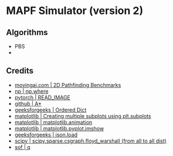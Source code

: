 # MAPF Simulator (version 2)

## Algorithms
- PBS
- 

## Credits

- [movingai.com | 2D Pathfinding Benchmarks](https://movingai.com/benchmarks/grids.html)
- [np | np.where](https://numpy.org/doc/stable/reference/generated/numpy.where.html)
- [pytorch | READ_IMAGE](https://pytorch.org/vision/stable/generated/torchvision.io.read_image.html#torchvision.io.read_image)
- [github | A*](https://github.com/Arseni1919/A_star_Implementation)
- [geeksforgeeks | Ordered Dict](https://www.geeksforgeeks.org/ordereddict-in-python/)
- [matplotlib | Creating multiple subplots using plt.subplots](https://matplotlib.org/3.5.0/gallery/subplots_axes_and_figures/subplots_demo.html)
- [matplotlib | matplotlib.animation](https://matplotlib.org/stable/api/animation_api.html#id2)
- [matplotlib | matplotlib.pyplot.imshow](https://matplotlib.org/stable/api/_as_gen/matplotlib.pyplot.imshow.html)
- [geeksforgeeks | json.load](https://www.geeksforgeeks.org/json-load-in-python/?ref=lbp)
- [scipy | scipy.sparse.csgraph.floyd_warshall (from all to all dist)](https://docs.scipy.org/doc/scipy/reference/generated/scipy.sparse.csgraph.floyd_warshall.html)
- [sof | q](https://stackoverflow.com/questions/55109716/c-argument-looks-like-a-single-numeric-rgb-or-rgba-sequence)